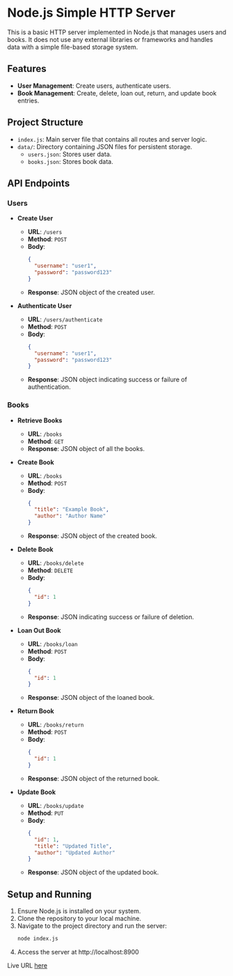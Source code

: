 # Node.js Simple HTTP Server

This is a basic HTTP server implemented in Node.js that manages users and books. It does not use any external libraries or frameworks and handles data with a simple file-based storage system.

## Features

- **User Management**: Create users, authenticate users.
- **Book Management**: Create, delete, loan out, return, and update book entries.

## Project Structure

- `index.js`: Main server file that contains all routes and server logic.
- `data/`: Directory containing JSON files for persistent storage.
  - `users.json`: Stores user data.
  - `books.json`: Stores book data.

## API Endpoints

### Users

- **Create User**

  - **URL**: `/users`
  - **Method**: `POST`
  - **Body**:
    ```json
    {
      "username": "user1",
      "password": "password123"
    }
    ```
  - **Response**: JSON object of the created user.

- **Authenticate User**
  - **URL**: `/users/authenticate`
  - **Method**: `POST`
  - **Body**:
    ```json
    {
      "username": "user1",
      "password": "password123"
    }
    ```
  - **Response**: JSON object indicating success or failure of authentication.

### Books

- **Retrieve Books**

  - **URL**: `/books`
  - **Method**: `GET`
  - **Response**: JSON object of all the books.

- **Create Book**

  - **URL**: `/books`
  - **Method**: `POST`
  - **Body**:
    ```json
    {
      "title": "Example Book",
      "author": "Author Name"
    }
    ```
  - **Response**: JSON object of the created book.

- **Delete Book**

  - **URL**: `/books/delete`
  - **Method**: `DELETE`
  - **Body**:
    ```json
    {
      "id": 1
    }
    ```
  - **Response**: JSON indicating success or failure of deletion.

- **Loan Out Book**

  - **URL**: `/books/loan`
  - **Method**: `POST`
  - **Body**:
    ```json
    {
      "id": 1
    }
    ```
  - **Response**: JSON object of the loaned book.

- **Return Book**

  - **URL**: `/books/return`
  - **Method**: `POST`
  - **Body**:
    ```json
    {
      "id": 1
    }
    ```
  - **Response**: JSON object of the returned book.

- **Update Book**
  - **URL**: `/books/update`
  - **Method**: `PUT`
  - **Body**:
    ```json
    {
      "id": 1,
      "title": "Updated Title",
      "author": "Updated Author"
    }
    ```
  - **Response**: JSON object of the updated book.

## Setup and Running

1. Ensure Node.js is installed on your system.
2. Clone the repository to your local machine.
3. Navigate to the project directory and run the server:
   ```bash
   node index.js
   ```
4. Access the server at http://localhost:8900

Live URL [here]('https://devcareers-tasks.onrender.com/books')
